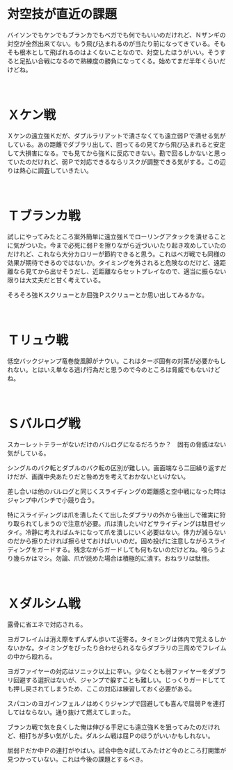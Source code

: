 # 対空技が直近の課題

バイソンでもケンでもブランカでもベガでも何でもいいのだけれど、Ｎザンギの対空が全然出来てない。もう飛び込まれるのが当たり前になってきている。そもそも根本として飛ばれるのはよくないことなので、対空したほうがいい。そうすると足払い合戦になるので熟練度の勝負になってくる。始めてまだ半年くらいだけどね。

　
　

# Ｘケン戦

Ｘケンの遠立強Ｋだが、ダブルラリアットで潰さなくても遠立弱Ｐで潰せる気がしている。あの距離でダブラリ出して、回ってるの見てから飛び込まれると安定して大損害になる。でも見てから強Ｋに反応できない。勘で回るしかないと思っていたのだけれど、弱Ｐで対応できるならリスクが調整できる気がする。この辺りは熱心に調査していきたい。

　
　

# Ｔブランカ戦

試しにやってみたところ案外簡単に遠立強Ｋでローリングアタックを潰せることに気がついた。今まで必死に弱Ｐを擦りながら近づいいたり起き攻めしていたのだけれど、これなら大分カロリーが節約できると思う。これはベガ戦でも同様の効果が期待できるのではないか。タイミングを外されると危険なのだけど、遠距離なら見てから出せそうだし、近距離ならセットプレイなので、適当に振らない限りは大丈夫だと甘く考えている。

そろそろ強Ｋスクリューとか屈強Ｐスクリューとか思い出してみるかな。

　
　

# Ｔリュウ戦

低空バックジャンプ竜巻旋風脚がナウい。これはターボ固有の対策が必要かもしれない。とはいえ単なる逃げ行為だと思うので今のところは脅威でもないけどね。

　
　

# Ｓバルログ戦

スカーレットテラーがないだけのバルログになるだろうか？　固有の脅威はない気がしている。

シングルのバク転とダブルのバク転の区別が難しい。画面端なら二回繰り返すだけだが、画面中央あたりだと咎め方を考えておかないといけない。

差し合いは他のバルログと同じくスライディングの距離感と空中戦になった時はジャンプ中パンチで小競り合う。

特にスライディングは爪を潰したくて出したダブラリの外から後出しで確実に狩り取られてしまうので注意が必要。爪は潰したいけどサライディングは駄目ゼッタイ。冷静に考えればムキになって爪を潰しにいく必要はない。体力が減らないのだから擦りたければ擦らせておけばいいのだ。固め投げに注意しながらスライディングをガードする。残念ながらガードしても何もないのだけどね。喰らうより幾らかはマシ。勿論、爪が読めた場合は積極的に潰す。おねラリは駄目。

　
　

# Ｘダルシム戦

露骨に省エネで対応される。

ヨガフレイムは消え際をずんずん歩いて近寄る。タイミングは体内で覚えるしかないかな。タイミングをぴったり合わせられるならダブラリの三周めでフレイムの中から殴れる。

ヨガファイヤーの対応はソニック以上に辛い。少なくとも弱ファイヤーをダブラリ回避する選択はないが、ジャンプで躱すことも難しい。じっくりガードしてても押し戻されてしまうため、ここの対応は練習しておく必要がある。

スパコンのヨガインフェルノはめくりジャンプで回避しても喜んで屈弱Ｐを連打してはならない。通り抜けて燃えてしまった。

ブランカ戦で気を良くした俺は伸びる手足にも遠立強Ｋを狙ってみたのだけれど、相打ちが多い気がした。ダルシム戦は屈Ｐのほうがいいかもしれない。

屈弱Ｐだか中Ｐの連打がやばい。試合中色々試してみたけど今のところ打開策が見つかっていない。これは今後の課題とするべき。
